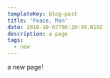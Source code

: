 ```yaml
---
templateKey: blog-post
title: 'Peace, Man'
date: 2018-10-07T06:20:39.019Z
description: a page
tags:
  - new
---
```

a new page!
